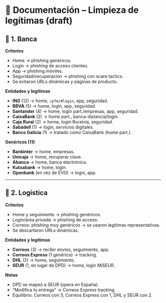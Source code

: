 # 📝 Documentación – Limpieza de legítimas (draft)  

## 📌 1. Banca  

**Criterios**  
- Home → phishing genéricos.  
- Login → phishing de acceso clientes.  
- App → phishing móviles.  
- Seguridad/recuperación → phishing con scare tactics.  
- Se evitaron URLs dinámicas y páginas de producto.  

**Entidades y legítimas**  
- **ING** (12) → home, `/pfm/#login`, app, seguridad.  
- **BBVA** (5) → home, login, app, seguridad.  
- **Santander** (4) → home, login part./empresas, app, seguridad.  
- **CaixaBank** (2) → home part., banca-distancia/login.  
- **Caja Rural** (2) → home, login Ruralvía, seguridad.  
- **Sabadell** (1) → login, servicios digitales.  
- **Banco Galicia** (1) → tratado como CaixaBank (home part.).  

**Genéricos (11)**  
- **Bankinter** → home, empresas.  
- **Unicaja** → home, recuperar clave.  
- **Abanca** → home, banca electrónica.  
- **Kutxabank** → home, login.  
- **Openbank** (en vez de EVO) → login, app.  

---

## 📌 2. Logística  

**Criterios**  
- Home y seguimiento → phishing genéricos.  
- Login/área privada → phishing de acceso.  
- Correos: phishing muy genéricos → se usaron legítimas representativas.  
- Se descartaron URLs dinámicas.  

**Entidades y legítimas**  
- **Correos** (3) → recibir envíos, seguimiento, app.  
- **Correos Express** (1 genérico) → tracking.  
- **DHL** (2) → home, seguimiento.  
- **SEUR** (1, en lugar de DPD) → home, login MiSEUR.  

**Notas**  
- DPD se mapeó a SEUR (opera en España).  
- “Modifica tu entrega” → Correos Express tracking.  
- Equilibrio: Correos con 3, Correos Express con 1, DHL y SEUR con 2.  
